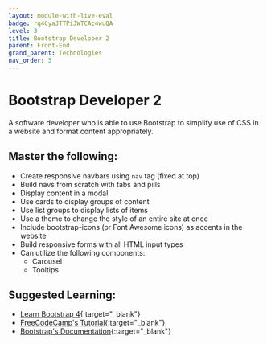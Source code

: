 ```yaml
---
layout: module-with-live-eval
badge: rq4CyaJTTPiJWTCAc4wuQA
level: 3
title: Bootstrap Developer 2
parent: Front-End
grand_parent: Technologies
nav_order: 3
---
```

# Bootstrap Developer 2

A software developer who is able to use Bootstrap to simplify use of CSS in a website and format content appropriately.

## Master the following:

* Create responsive navbars using `nav` tag (fixed at top)
* Build navs from scratch with tabs and pills
* Display content in a modal
* Use cards to display groups of content
* Use list groups to display lists of items
* Use a theme to change the style of an entire site at once
* Include bootstrap-icons (or Font Awesome icons) as accents in the website
* Build responsive forms with all HTML input types
* Can utilize the following components:
   * Carousel
   * Tooltips

## Suggested Learning:
* [Learn Bootstrap 4](https://www.freecodecamp.org/news/want-to-learn-bootstrap-4-heres-our-free-10-part-course-happy-easter-35c004dc45a4/){:target="_blank"}
* [FreeCodeCamp's Tutorial](https://www.freecodecamp.org/news/the-best-bootstrap-examples/){:target="_blank"}
* [Bootstrap's Documentation](https://getbootstrap.com/docs/4.4/getting-started/introduction/){:target="_blank"}
